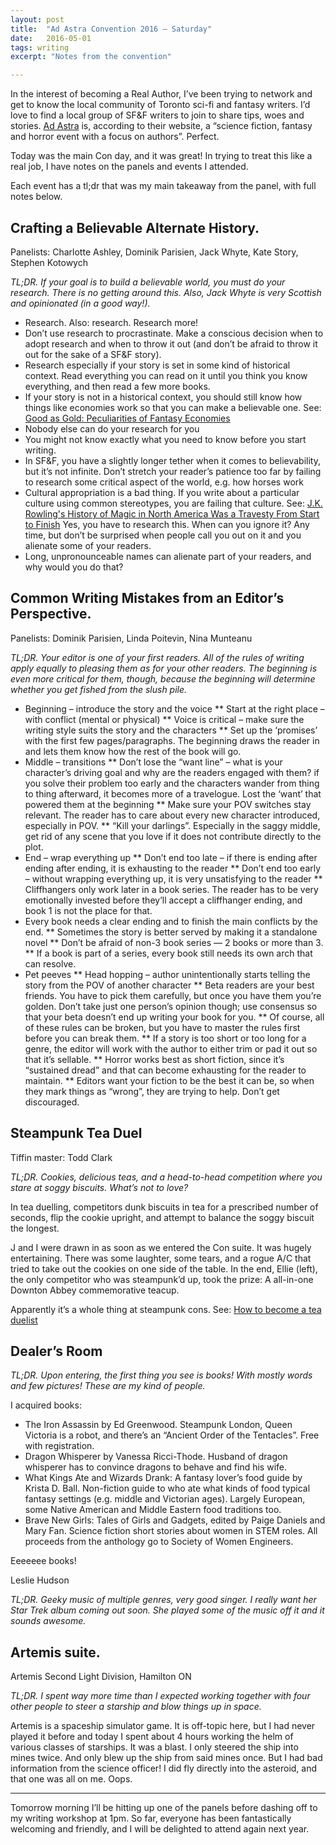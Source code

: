 ```yaml
---
layout: post
title:  "Ad Astra Convention 2016 – Saturday"
date:   2016-05-01
tags: writing
excerpt: "Notes from the convention"

---
```

<!--image: "/images/2016-05-01-adastra.jpg"-->
In the interest of becoming a Real Author, I’ve been trying to network and get
to know the local community of Toronto sci-fi and fantasy writers. I’d love to
find a local group of SF&F writers to join to share tips, woes and stories.
[Ad Astra](https://www.ad-astra.org/about/) is, according to their website, a
“science fiction, fantasy and horror event with a focus on authors”. Perfect.

Today was the main Con day, and it was great! In trying to treat this like a
real job, I have notes on the panels and events I attended.

Each event has a tl;dr that was my main takeaway from the panel, with full notes
below.

## Crafting a Believable Alternate History.
Panelists: Charlotte Ashley, Dominik Parisien, Jack Whyte, Kate Story, Stephen
Kotowych

*TL;DR. If your goal is to build a believable world, you must do your research.
There is no getting around this. Also, Jack Whyte is very Scottish and
opinionated (in a good way!).*

* Research. Also: research. Research more!
* Don’t use research to procrastinate. Make a conscious decision when to adopt
research and when to throw it out (and don’t be afraid to throw it out for the
sake of a SF&F story).
* Research especially if your story is set in some kind of historical context.
Read everything you can read on it until you think you know everything, and then
read a few more books.
* If your story is not in a historical context, you should still know how
things like economies work so that you can make a believable one. See: [Good as
Gold: Peculiarities of Fantasy
Economies](https://critconfirm.com/good-gold-peculiarities-fantasy-economies/)
* Nobody else can do your research for you
* You might not know exactly what you need to know before you start writing.
* In SF&F, you have a slightly longer tether when it comes to believability,
but it’s not infinite. Don’t stretch your reader’s patience too far by failing
to research some critical aspect of the world, e.g. how horses work
* Cultural appropriation is a bad thing. If you write about a particular
culture using common stereotypes, you are failing that culture. See: [J.K.
Rowling's History of Magic in North America Was a Travesty From Start to
Finish](https://io9.gizmodo.com/j-k-rowlings-history-of-magic-in-north-america-was-a-t-1764311530)
Yes, you have to research this. When can you ignore it? Any time, but don’t be
surprised when people call you out on it and you alienate some of your readers.
* Long, unpronounceable names can alienate part of your readers, and why would
you do that?

## Common Writing Mistakes from an Editor’s Perspective.
Panelists: Dominik Parisien, Linda Poitevin, Nina Munteanu

*TL;DR. Your editor is one of your first readers. All of the rules of writing
apply equally to pleasing them as for your other readers. The beginning is even
more critical for them, though, because the beginning will determine whether you
get fished from the slush pile.*

* Beginning – introduce the story and the voice
** Start at the right place – with conflict (mental or physical)
** Voice is critical – make sure the writing style suits the story and the
characters
** Set up the ‘promises’ with the first few pages/paragraphs. The beginning
draws the reader in and lets them know how the rest of the book will go.
* Middle – transitions
** Don’t lose the “want line” – what is your character’s driving goal and
why are the readers engaged with them? if you solve their problem too early and the characters wander from
thing to thing afterward, it becomes more of a travelogue. Lost the ‘want’ that
powered them at the beginning
** Make sure your POV switches stay relevant. The reader has to care about
every new character introduced, especially in POV.
** “Kill your darlings”. Especially in the saggy middle, get rid of any
scene that you love if it does not contribute directly to the plot.
* End – wrap everything up
** Don’t end too late – if there is ending after ending after ending, it is
exhausting to the reader
** Don’t end too early – without wrapping everything up, it is very
unsatisfying to the reader
** Cliffhangers only work later in a book series. The reader has to be
very emotionally invested before they’ll accept a cliffhanger ending, and book 1
is not the place for that.
* Every book needs a clear ending and to finish the main conflicts by the
end.
** Sometimes the story is better served by making it a standalone novel
** Don’t be afraid of non-3 book series — 2 books or more than 3.
** If a book is part of a series, every book still needs its own arch
that can resolve.
* Pet peeves
** Head hopping – author unintentionally starts telling the story from the
POV of another character
** Beta readers are your best friends. You have to pick them carefully, but
once you have them you’re golden. Don’t take just one person’s opinion though;
use consensus so that your beta doesn’t end up writing your book for you.
** Of course, all of these rules can be broken, but you have to master the
rules first before you can break them.
** If a story is too short or too long for a genre, the editor will work with
the author to either trim or pad it out so that it’s sellable.
** Horror works best as short fiction, since it’s “sustained dread” and that
can become exhausting for the reader to maintain.
** Editors want your fiction to be the best it can be, so when they mark things
as “wrong”, they are trying to help. Don’t get discouraged.


## Steampunk Tea Duel
Tiffin master: Todd Clark

*TL;DR. Cookies, delicious teas, and a head-to-head competition where you stare
at soggy biscuits. What’s not to love?*

In tea duelling, competitors dunk biscuits in tea for a prescribed number of
seconds, flip the cookie upright, and attempt to balance the soggy biscuit the
longest.

J and I were drawn in as soon as we entered the Con suite. It was hugely
entertaining. There was some laughter, some tears, and a rogue A/C that tried to
take out the cookies on one side of the table. In the end, Ellie (left), the
only competitor who was steampunk’d up, took the prize: A all-in-one Downton
Abbey commemorative teacup.

Apparently it’s a whole thing at steampunk cons. See: [How to become a tea
duelist](https://steampunk.wonderhowto.com/how-to/become-tea-duellist-0140892/)

## Dealer’s Room

*TL;DR. Upon entering, the first thing you see is books! With mostly words and
few pictures! These are my kind of people.*

I acquired books:

* The Iron Assassin by Ed Greenwood. Steampunk London, Queen Victoria is a
robot, and there’s an “Ancient Order of the Tentacles”. Free with registration.
* Dragon Whisperer by Vanessa Ricci-Thode. Husband of dragon whisperer has to
convince dragons to behave and find his wife.
* What Kings Ate and Wizards Drank: A fantasy lover’s food guide by Krista D.
Ball. Non-fiction guide to who ate what kinds of food typical fantasy settings
(e.g. middle and Victorian ages). Largely European, some Native American and
Middle Eastern food traditions too.
* Brave New Girls: Tales of Girls and Gadgets, edited by Paige Daniels and
Mary Fan. Science fiction short stories about women in STEM roles. All proceeds
from the anthology go to Society of Women Engineers.

Eeeeeee books!

Leslie Hudson

*TL;DR. Geeky music of multiple genres, very good singer. I really want her Star
Trek album coming out soon. She played some of the music off it and it sounds
awesome.*

## Artemis suite.
Artemis Second Light Division, Hamilton ON

*TL;DR. I spent way more time than I expected working together with four other
people to steer a starship and blow things up in space.*

Artemis is a spaceship simulator game. It is off-topic here, but I had never
played it before and today I spent about 4 hours working the helm of various
classes of starships. It was a blast. I only steered the ship into mines twice.
And only blew up the ship from said mines once. But I had bad information from
the science officer! I did fly directly into the asteroid, and that one was all
on me. Oops.

----

Tomorrow morning I’ll be hitting up one of the panels before dashing off to my
writing workshop at 1pm. So far, everyone has been fantastically welcoming and
friendly, and I will be delighted to attend again next year.
